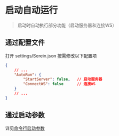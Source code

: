 
# 启动自动运行

>启动时自动执行部分功能（启动服务器和连接WS）

## 通过配置文件

打开 settings/Serein.json 按需修改以下配置项

```json
{
    // ...
    "AutoRun": {
        "StartServer": false,   // 启动服务器
        "ConnectWS": false      // 连接WS
    }
    // ...
}
```

## 通过启动参数

详见[命令行启动参数](Tutorial/SetupArgs.md)
